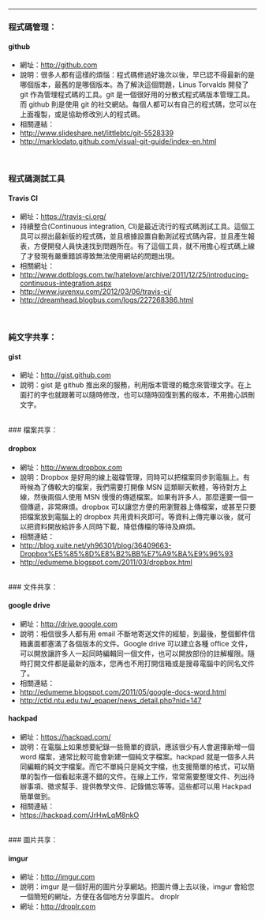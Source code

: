 ----
### 程式碼管理：

#### github
* 網址：http://github.com
* 說明：很多人都有這樣的煩惱：程式碼修過好幾次以後，早已認不得最新的是哪個版本，最舊的是哪個版本。為了解決這個問題，Linus Torvalds 開發了 git 作為管理程式碼的工具。git 是一個很好用的分散式程式碼版本管理工具。而 github 則是使用 git 的社交網站。每個人都可以有自己的程式碼，您可以在上面複製，或是協助修改別人的程式碼。
* 相關連結：
* http://www.slideshare.net/littlebtc/git-5528339
* http://marklodato.github.com/visual-git-guide/index-en.html

<br />

### 程式碼測試工具

#### Travis CI
* 網址：https://travis-ci.org/
* 持續整合(Continuous integration, CI)是最近流行的程式碼測試工具。這個工具可以撈出最新版的程式碼，並且根據設置自動測試程式碼內容，並且產生報表，方便開發人員快速找到問題所在。有了這個工具，就不用擔心程式碼上線了才發現有嚴重錯誤導致無法使用網站的問題出現。
* 相關網址：
* http://www.dotblogs.com.tw/hatelove/archive/2011/12/25/introducing-continuous-integration.aspx
* http://www.juvenxu.com/2012/03/06/travis-ci/
* http://dreamhead.blogbus.com/logs/227268386.html

<br />

### 純文字共享：

#### gist
* 網址：http://gist.github.com
* 說明：gist 是 github 推出來的服務，利用版本管理的概念來管理文字。在上面打的字也就跟著可以隨時修改，也可以隨時回復到舊的版本，不用擔心誤刪文字。

<br />
### 檔案共享：

#### dropbox
* 網址：http://www.dropbox.com
* 說明：Dropbox 是好用的線上磁碟管理，同時可以把檔案同步到電腦上。有時候為了傳較大的檔案，我們需要打開像 MSN 這類聊天軟體，等待對方上線，然後兩個人使用 MSN 慢慢的傳遞檔案。如果有許多人，那麼還要一個一個傳遞，非常麻煩。dropbox 可以讓您方便的用瀏覽器上傳檔案，或甚至只要把檔案放到電腦上的 dropbox 共用資料夾即可。等資料上傳完畢以後，就可以把資料開放給許多人同時下載，降低傳檔的等待及麻煩。
* 相關連結：
* http://blog.xuite.net/yh96301/blog/36409663-Dropbox%E5%85%8D%E8%B2%BB%E7%A9%BA%E9%96%93
* http://edumeme.blogspot.com/2011/03/dropbox.html

<br />
### 文件共享：

#### google drive

* 網址：http://drive.google.com
* 說明：相信很多人都有用 email 不斷地寄送文件的經驗，到最後，整個郵件信箱裏面都塞滿了各個版本的文件。Google drive 可以建立各種 office 文件，可以開放讓許多人一起同時編輯同一個文件，也可以開放部份的註解權限。隨時打開文件都是最新的版本，您再也不用打開信箱或是搜尋電腦中的同名文件了。
* 相關連結：
* http://edumeme.blogspot.com/2011/05/google-docs-word.html
* http://ctld.ntu.edu.tw/_epaper/news_detail.php?nid=147

#### hackpad

* 網址：https://hackpad.com/
* 說明：在電腦上如果想要紀錄一些簡單的資訊，應該很少有人會選擇新增一個 word 檔案，通常比較可能會新建一個純文字檔案。hackpad 就是一個多人共同編輯的純文字檔案。而它不單純只是純文字檔，也支援簡單的格式，可以簡單的製作一個看起來還不錯的文件。在線上工作，常常需要整理文件、列出待辦事項、徵求幫手、提供教學文件、記錄備忘等等。這些都可以用 Hackpad 簡單做到。
* 相關連結：
* https://hackpad.com/JrHwLqM8nkO

<br />
### 圖片共享：

#### imgur
* 網址：http://imgur.com
* 說明：imgur 是一個好用的圖片分享網站。把圖片傳上去以後，imgur 會給您一個簡短的網址，方便在各個地方分享圖片。
droplr
* 網址：http://droplr.com

<br />
